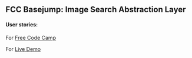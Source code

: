 ## FCC Basejump: Image Search Abstraction Layer
#### User stories:

For [Free Code Camp](http://freecodecamp.com)

For [Live Demo](https://mdasilva-imgsearch.herokuapp.com/)
